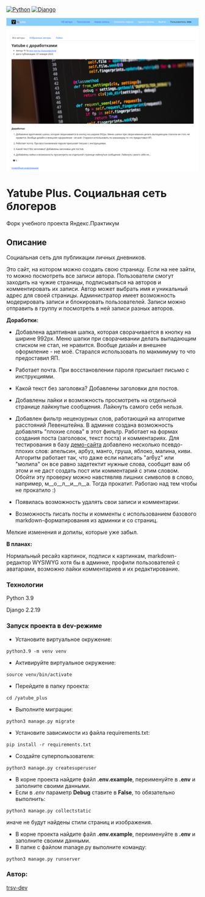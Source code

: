[![Python](https://img.shields.io/badge/-Python-464646?style=flat-square&logo=Python)](https://www.python.org/)
[![Django](https://img.shields.io/badge/-Django-464646?style=flat-square&logo=Django)](https://www.djangoproject.com/)

![](screenshot.png)
 # Yatube Plus. Социальная сеть блогеров
 Форк учебного проекта Яндекс.Практикум

## Описание
Социальная сеть для публикации личных дневников.

Это сайт, на котором можно создать свою страницу. Если на нее зайти, то можно посмотреть все записи автора.
Пользователи смогут заходить на чужие страницы, подписываться на авторов и комментировать их записи.
Автор может выбрать имя и уникальный адрес для своей страницы.
Администратор имеет возможность модерировать записи и блокировать пользователей. Записи можно отправить в группу и посмотреть в ней записи разных авторов.

**Доработки:**

- Добавлена адаптивная шапка, которая сворачивается в кнопку на ширине 992px. Меню шапки при сворачивании делать выпадающим списком не стал, не нравится. Вообще дизайн и внешнее оформление - не моё. Старался использовать по макмимуму то что предоставил ЯП.

- Работает почта. При восстановлении пароля присылает письмо с инструкциями.

- Какой текст без заголовка? Добавлены заголовки для постов.

- Добавлены лайки и возможность просмотреть на отдельной странице лайкнутые сообщения. Лайкнуть самого себя нельзя.

- Добавлен фильтр нецензурных слов, работающий на алгоритме расстояний Левенштейна. В админке создана возможность добавлять "плохие слова" в этот фильтр. Работает на формах создания поста (заголовок, текст поста) и комментариях. Для тестирования в базу [демо-сайта](https://trsv-dev.ru) добавлено несколько псевдо-плохих слов: апельсин, арбуз, манго, груша, яблоко, малина, киви. Алгоритм работает так, что даже если написать "аr6уz" или "молиnа" он все равно задетектит нужные слова, сообщит вам об этом и не даст создать пост или комментарий с этим словом. Обойти эту проверку можно навстявляв лишних символов в слово, например, м__о__л__и__n__а. Тогда прокатит. Работаю над тем чтобы не прокатило :)

- Появилась возможность удалять свои записи и комментарии.

- Возможность писать посты и комменты с использованием базового markdown-форматирования из админки и со страниц.

Мелкие изменения и допилы, которые уже забыл.


**В планах:**

Нормальный ресайз картинок, подписи к картинкам, markdown-редактор WYSIWYG хотя бы в админке, профили пользователей с аватарами, возможно лайки комментариев и их редактирование.
### Технологии
Python 3.9

Django 2.2.19
### Запуск проекта в dev-режиме
- Установите виртуальное окружение:
```
python3.9 -m venv venv
```
- Активируйте виртуальное окружение:
```
source venv/bin/activate
```
- Перейдите в папку проекта:
```
cd /yatube_plus
```
- Выполните миграции:
```
python3 manage.py migrate
```
- Установите зависимости из файла requirements.txt:
```
pip install -r requirements.txt
``` 
- Создайте суперпользователя:
```
python3 manage.py createsuperuser
```
- В корне проекта найдите файл **.env.example**, переименуйте в **.env** и заполните своими данными.
- Если в _.env_ параметр **Debug** ставите в **False**, то обязательно выполнить: 
```
python3 manage.py collectstatic
```
иначе не будут найдены стили страниц и изображения.
- В корне проекта найдите файл **.env.example**, переименуйте в **.env** и заполните своими данными.
- В папке с файлом manage.py выполните команду:
```
python3 manage.py runserver
```

### Автор:
[trsv-dev](https://github.com/trsv-dev)